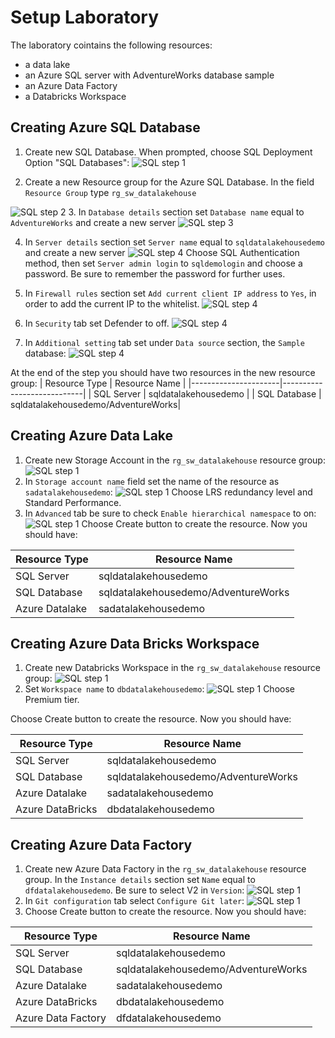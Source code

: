 # Setup Laboratory
The laboratory cointains the following resources:
- a data lake
- an Azure SQL server with AdventureWorks database sample
- an Azure Data Factory
- a Databricks Workspace

## Creating Azure SQL Database
1. Create new SQL Database. When prompted, choose SQL Deployment Option "SQL Databases":
![SQL step 1](https://github.com/villalaura/sw_datalakehouse_demo/raw/main/media/step_1_1_choosesqldeployment.PNG)

2. Create a new Resource group for the Azure SQL Database. In the field `Resource Group` type `rg_sw_datalakehouse`

![SQL step 2](https://github.com/villalaura/sw_datalakehouse_demo/raw/main/media/step_1_2_createresourcegroup.PNG)
3. In `Database details` section set `Database name` equal to `AdventureWorks` and create a new server
![SQL step 3](https://github.com/villalaura/sw_datalakehouse_demo/raw/main/media/step_1_3_createsqlserver.PNG)

4. In `Server details` section set `Server name` equal to `sqldatalakehousedemo` and create a new server
![SQL step 4](https://github.com/villalaura/sw_datalakehouse_demo/raw/main/media/step_1_4_createsqlserverdetail.PNG)
Choose SQL Authentication method, then set `Server admin login` to `sqldemologin` and choose a password.
Be sure to remember the password for further uses.

5. In `Firewall rules` section set `Add current client IP address` to `Yes`, in order to add the current IP to the whitelist.
![SQL step 4](https://github.com/villalaura/sw_datalakehouse_demo/raw/main/media/step_1_5_configurenetworking.PNG)

6. In `Security` tab set Defender to off.
![SQL step 4](https://github.com/villalaura/sw_datalakehouse_demo/raw/main/media/step_1_6_configuresecurity.PNG)

7. In `Additional setting` tab set under `Data source` section, the `Sample` database:
![SQL step 4](https://github.com/villalaura/sw_datalakehouse_demo/raw/main/media/step_1_7_additionalsettings.PNG)

At the end of the step you should have two resources in the new resource group:
| Resource Type        | Resource Name              |
|----------------------|----------------------------|
| SQL Server   | sqldatalakehousedemo               |
| SQL Database | sqldatalakehousedemo/AdventureWorks|

## Creating Azure Data Lake
1. Create new Storage Account in the `rg_sw_datalakehouse` resource group:
![SQL step 1](https://github.com/villalaura/sw_datalakehouse_demo/raw/main/media/step_2_1_createstorageaccount.PNG)
2. In `Storage account name` field set the name of the resource as `sadatalakehousedemo`:
![SQL step 1](https://github.com/villalaura/sw_datalakehouse_demo/raw/main/media/step_2_2_setupdatalake.PNG)
Choose LRS redundancy level and Standard Performance.
3. In `Advanced` tab be sure to check `Enable hierarchical namespace` to on:
![SQL step 1](https://github.com/villalaura/sw_datalakehouse_demo/raw/main/media/step_2_2_advanceddatalake.PNG)
Choose Create button to create the resource. Now you should have:

| Resource Type        | Resource Name              |
|----------------------|----------------------------|
| SQL Server   | sqldatalakehousedemo               |
| SQL Database | sqldatalakehousedemo/AdventureWorks|
| Azure Datalake | sadatalakehousedemo|

## Creating Azure Data Bricks Workspace
1. Create new Databricks Workspace in the `rg_sw_datalakehouse` resource group:
![SQL step 1](https://github.com/villalaura/sw_datalakehouse_demo/raw/main/media/step_3_1_createdatabricks.PNG)
2. Set `Workspace name` to `dbdatalakehousedemo`:
![SQL step 1](https://github.com/villalaura/sw_datalakehouse_demo/raw/main/media/step_3_2_basictab.PNG)
Choose Premium tier.

Choose Create button to create the resource. Now you should have:

| Resource Type        | Resource Name              |
|----------------------|----------------------------|
| SQL Server   | sqldatalakehousedemo               |
| SQL Database | sqldatalakehousedemo/AdventureWorks|
| Azure Datalake | sadatalakehousedemo|
| Azure DataBricks | dbdatalakehousedemo|
## Creating Azure Data Factory
1. Create new Azure Data Factory in the `rg_sw_datalakehouse` resource group. In the `Instance details` section set `Name` equal to `dfdatalakehousedemo`. Be sure to select V2 in `Version`:
![SQL step 1](https://github.com/villalaura/sw_datalakehouse_demo/raw/main/media/step_4_1_datafactory.PNG)
2. In `Git configuration` tab select `Configure Git later`:
![SQL step 1](https://github.com/villalaura/sw_datalakehouse_demo/raw/main/media/step_4_2_dfgit.PNG)
3. Choose Create button to create the resource. Now you should have:

| Resource Type        | Resource Name              |
|----------------------|----------------------------|
| SQL Server   | sqldatalakehousedemo               |
| SQL Database | sqldatalakehousedemo/AdventureWorks|
| Azure Datalake | sadatalakehousedemo|
| Azure DataBricks | dbdatalakehousedemo|
| Azure Data Factory | dfdatalakehousedemo|

